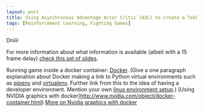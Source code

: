 ```yaml
---
layout: post
title: Using Asynchronous Advantage Actor Critic (A3C) to create a Tekken-like agent
tags: [Reinforcement Learning, Fighting Games]
---
```


Dniiii

For more information about what information is available (albeit with a 15 frame delay) [check this set of slides](https://www.slideshare.net/ftgaic/2017-fighting-game-ai-competition?next_slideshow=1).

Running game inside a docker container:
[Docker](https://docs.docker.com/get-started/).  (Give a one paragraph explanation about Docker making a link to Python virtual environments such as [pipenv](https://github.com/pypa/pipenv) and [virtualenv](https://github.com/pypa/virtualenv). Further link from this to the idea of having a developer environment. Mention your own [linux environment setup](https://github.com/Danielhp95/linux-environment-setup).)
[Using NVIDIA graphics with docker]http://www.nvidia.com/object/docker-container.html)
[More on Nvidia graphics with docker](https://github.com/NVIDIA/nvidia-docker)

